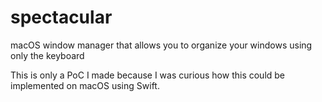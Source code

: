 # spectacular
macOS window manager that allows you to organize your windows using only the keyboard

This is only a PoC I made because I was curious how this could be implemented on macOS using Swift.
